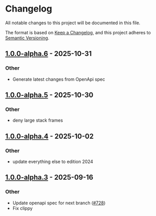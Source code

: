 # Changelog
All notable changes to this project will be documented in this file.

The format is based on [Keep a Changelog](https://keepachangelog.com/en/1.0.0/),
and this project adheres to [Semantic Versioning](https://semver.org/spec/v2.0.0.html).


## [1.0.0-alpha.6](https://github.com/arlyon/async-stripe/compare/async-stripe-fraud-v1.0.0-alpha.5...async-stripe-fraud-v1.0.0-alpha.6) - 2025-10-31

### Other

- Generate latest changes from OpenApi spec

## [1.0.0-alpha.5](https://github.com/arlyon/async-stripe/compare/async-stripe-fraud-v1.0.0-alpha.4...async-stripe-fraud-v1.0.0-alpha.5) - 2025-10-30

### Other

- deny large stack frames

## [1.0.0-alpha.4](https://github.com/arlyon/async-stripe/compare/async-stripe-fraud-v1.0.0-alpha.3...async-stripe-fraud-v1.0.0-alpha.4) - 2025-10-02

### Other

- update everything else to edition 2024

## [1.0.0-alpha.3](https://github.com/arlyon/async-stripe/compare/async-stripe-fraud-v1.0.0-alpha.2...async-stripe-fraud-v1.0.0-alpha.3) - 2025-09-16

### Other

- Update openapi spec for next branch ([#728](https://github.com/arlyon/async-stripe/pull/728))
- Fix clippy
